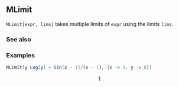 ## MLimit

`MLimit[expr, lims]` takes multiple limits of `expr` using the limits `lims`.

### See also

### Examples

```mathematica
MLimit[y Log[y] + Sin[x - 1]/(x - 1), {x -> 1, y -> 0}]
```

$$1$$